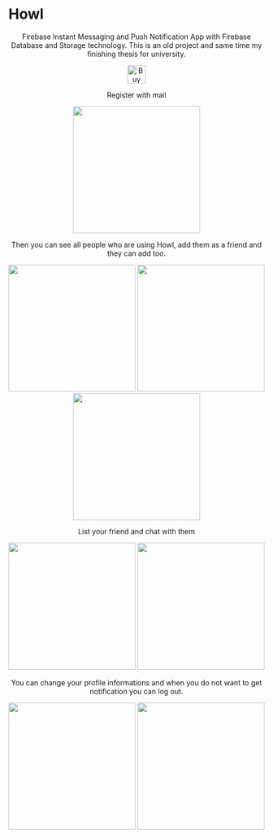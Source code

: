 # Howl
<p align="center">
Firebase Instant Messaging and Push Notification App with Firebase Database and Storage technology.
  This is an old project and same time my finishing thesis for university.
</p>

<p align="center"><a href='https://ko-fi.com/B0B2TZMH' target='_blank'><img height='36' style='border:0px;height:36px;' src='https://az743702.vo.msecnd.net/cdn/kofi1.png?v=2' border='0' alt='Buy Me a Coffee at ko-fi.com' /></a></p>

<p align="center">
Register with mail
</p>

<p align="center">
<img src="https://s19.postimg.cc/vp1sl5k77/image.png" width="250px" />
</p>

<p align="center">
Then you can see all people who are using Howl, add them as a friend and they can add too.
</p>

<p align="center">
<img src="https://s19.postimg.cc/xgurg4gfn/image.png" width="250px" /> <img src="https://s19.postimg.cc/eoiwcip6b/image.png" width="250px" /> <img src="https://s19.postimg.cc/5gqnvt2oj/image.png" width="250px" />
</p>

<p align="center">
List your friend and chat with them
</p>

<p align="center">
<img src="https://s19.postimg.cc/ikw88hn0j/image.png" width="250px" /> <img src="https://s19.postimg.cc/bhocswk5v/image.png" width="250px" />
</p>

<p align="center">
You can change your profile informations and when you do not want to get notification you can log out.
</p>

<p align="center">
<img src="https://s19.postimg.cc/fqt2v2v4z/image.png" width="250px" /> <img src="https://s19.postimg.cc/tkhfk48ar/image.png" width="250px" />
</p>
